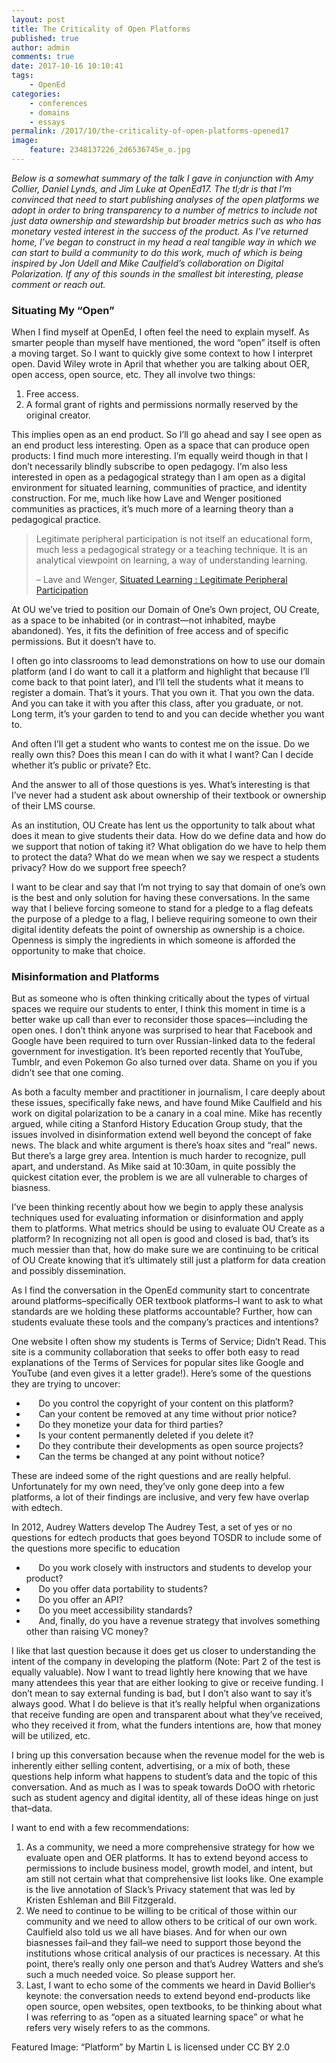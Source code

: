 ```yaml
---
layout: post
title: The Criticality of Open Platforms
published: true
author: admin
comments: true
date: 2017-10-16 10:10:41
tags:
    - OpenEd
categories:
    - conferences
    - domains
    - essays
permalink: /2017/10/the-criticality-of-open-platforms-opened17
image:
    feature: 2348137226_2d6536745e_o.jpg
---
```

_Below is a somewhat summary of the talk I gave in conjunction with Amy Collier, Daniel Lynds, and Jim Luke at OpenEd17. The tl;dr is that I&#8217;m convinced that need to start publishing analyses of the open platforms we adopt in order to bring transparency to a number of metrics to include not just data ownership and stewardship but broader metrics such as who has monetary vested interest in the success of the product. As I&#8217;ve returned home, I&#8217;ve began to construct in my head a real tangible way in which we can start to build a community to do this work, much of which is being inspired by Jon Udell and Mike Caulfield&#8217;s collaboration on Digital Polarization. If any of this sounds in the smallest bit interesting, please comment or reach out._

### Situating My &#8220;Open&#8221;

When I find myself at OpenEd, I often feel the need to explain myself. As smarter people than myself have mentioned, the word &#8220;open&#8221; itself is often a moving target. So I want to quickly give some context to how I interpret open. David Wiley wrote in April that whether you are talking about OER, open access, open source, etc. They all involve two things:

  1. Free access. 
  2. A formal grant of rights and permissions normally reserved by the original creator.

This implies open as an end product. So I&#8217;ll go ahead and say I see open as an end product less interesting. Open as a space that can produce open products: I find much more interesting. I&#8217;m equally weird though in that I don&#8217;t necessarily blindly subscribe to open pedagogy. I&#8217;m also less interested in open as a pedagogical strategy than I am open as a digital environment for situated learning, communities of practice, and identity construction. For me, much like how Lave and Wenger positioned communities as practices, it&#8217;s much more of a learning theory than a pedagogical practice.

> Legitimate peripheral participation is not itself an educational form, much less a pedagogical strategy or a teaching technique. It is an analytical viewpoint on learning, a way of understanding learning.
> 
> &#8211; Lave and Wenger, [Situated Learning : Legitimate Peripheral Participation][1]

At OU we&#8217;ve tried to position our Domain of One&#8217;s Own project, OU Create, as a space to be inhabited (or in contrast—not inhabited, maybe abandoned). Yes, it fits the definition of free access and of specific permissions. But it doesn&#8217;t have to. 

I often go into classrooms to lead demonstrations on how to use our domain platform (and I do want to call it a platform and highlight that because I&#8217;ll come back to that point later), and I&#8217;ll tell the students what it means to register a domain. That&#8217;s it yours. That you own it. That you own the data. And you can take it with you after this class, after you graduate, or not. Long term, it&#8217;s your garden to tend to and you can decide whether you want to.

And often I&#8217;ll get a student who wants to contest me on the issue. Do we really own this? Does this mean I can do with it what I want? Can I decide whether it&#8217;s public or private? Etc.

And the answer to all of those questions is yes. What&#8217;s interesting is that I&#8217;ve never had a student ask about ownership of their textbook or ownership of their LMS course.

As an institution, OU Create has lent us the opportunity to talk about what does it mean to give students their data. How do we define data and how do we support that notion of taking it? What obligation do we have to help them to protect the data? What do we mean when we say we respect a students privacy? How do we support free speech?

I want to be clear and say that I&#8217;m not trying to say that domain of one&#8217;s own is the best and only solution for having these conversations. In the same way that I believe forcing someone to stand for a pledge to a flag defeats the purpose of a pledge to a flag, I believe requiring someone to own their digital identity defeats the point of ownership as ownership is a choice. Openness is simply the ingredients in which someone is afforded the opportunity to make that choice.

### Misinformation and Platforms

But as someone who is often thinking critically about the types of virtual spaces we require our students to enter, I think this moment in time is a better wake up call than ever to reconsider those spaces—including the open ones. I don&#8217;t think anyone was surprised to hear that Facebook and Google have been required to turn over Russian-linked data to the federal government for investigation. It&#8217;s been reported recently that YouTube, Tumblr, and even Pokemon Go also turned over data. Shame on you if you didn&#8217;t see that one coming.

As both a faculty member and practitioner in journalism, I care deeply about these issues, specifically fake news, and have found Mike Caulfield and his work on digital polarization to be a canary in a coal mine. Mike has recently argued, while citing a Stanford History Education Group study, that the issues involved in disinformation extend well beyond the concept of fake news. The black and white argument is there&#8217;s hoax sites and &#8220;real&#8221; news. But there&#8217;s a large grey area. Intention is much harder to recognize, pull apart, and understand. As Mike said at 10:30am, in quite possibly the quickest citation ever, the problem is we are all vulnerable to charges of biasness.

I&#8217;ve been thinking recently about how we begin to apply these analysis techniques used for evaluating information or disinformation and apply them to platforms. What metrics should be using to evaluate OU Create as a platform? In recognizing not all open is good and closed is bad, that&#8217;s its much messier than that, how do make sure we are continuing to be critical of OU Create knowing that it&#8217;s ultimately still just a platform for data creation and possibly dissemination.

As I find the conversation in the OpenEd community start to concentrate around platforms&#8211;specifically OER textbook platforms&#8211;I want to ask to what standards are we holding these platforms accountable? Further, how can students evaluate these tools and the company&#8217;s practices and intentions?

One website I often show my students is Terms of Service; Didn&#8217;t Read. This site is a community collaboration that seeks to offer both easy to read explanations of the Terms of Services for popular sites like Google and YouTube (and even gives it a letter grade!). Here&#8217;s some of the questions they are trying to uncover:

  *  &nbsp;&nbsp;&nbsp;&nbsp;&nbsp;Do you control the copyright of your content on this platform?
  *  &nbsp;&nbsp;&nbsp;&nbsp;&nbsp;Can your content be removed at any time without prior notice?
  *  &nbsp;&nbsp;&nbsp;&nbsp;&nbsp;Do they monetize your data for third parties?
  *  &nbsp;&nbsp;&nbsp;&nbsp;&nbsp;Is your content permanently deleted if you delete it?
  *  &nbsp;&nbsp;&nbsp;&nbsp;&nbsp;Do they contribute their developments as open source projects?
  *  &nbsp;&nbsp;&nbsp;&nbsp;&nbsp;Can the terms be changed at any point without notice?

These are indeed some of the right questions and are really helpful. Unfortunately for my own need, they&#8217;ve only gone deep into a few platforms, a lot of their findings are inclusive, and very few have overlap with edtech.

In 2012, Audrey Watters develop The Audrey Test, a set of yes or no questions for edtech products that goes beyond TOSDR to include some of the questions more specific to education

  *  &nbsp;&nbsp;&nbsp;&nbsp;&nbsp;Do you work closely with instructors and students to develop your product?
  *  &nbsp;&nbsp;&nbsp;&nbsp;&nbsp;Do you offer data portability to students?
  *  &nbsp;&nbsp;&nbsp;&nbsp;&nbsp;Do you offer an API?
  *  &nbsp;&nbsp;&nbsp;&nbsp;&nbsp;Do you meet accessibility standards?
  *  &nbsp;&nbsp;&nbsp;&nbsp;&nbsp;And, finally, do you have a revenue strategy that involves something other than raising VC money?

I like that last question because it does get us closer to understanding the intent of the company in developing the platform (Note: Part 2 of the test is equally valuable). Now I want to tread lightly here knowing that we have many attendees this year that are either looking to give or receive funding. I don&#8217;t mean to say external funding is bad, but I don&#8217;t also want to say it&#8217;s always good. What I do believe is that it&#8217;s really helpful when organizations that receive funding are open and transparent about what they&#8217;ve received, who they received it from, what the funders intentions are, how that money will be utilized, etc.

I bring up this conversation because when the revenue model for the web is inherently either selling content, advertising, or a mix of both, these questions help inform what happens to student&#8217;s data and the topic of this conversation. And as much as I was to speak towards DoOO with rhetoric such as student agency and digital identity, all of these ideas hinge on just that&#8211;data.

I want to end with a few recommendations:

  1. As a community, we need a more comprehensive strategy for how we evaluate open and OER platforms. It has to extend beyond access to permissions to include business model, growth model, and intent, but am still not certain what that comprehensive list looks like. One example is the live annotation of Slack&#8217;s Privacy statement that was led by Kristen Eshleman and Bill Fitzgerald.
  2. We need to continue to be willing to be critical of those within our community and we need to allow others to be critical of our own work. Caulfield also told us we all have biases. And for when our own biasnesses fail&#8211;and they fail&#8211;we need to support those beyond the institutions whose critical analysis of our practices is necessary. At this point, there&#8217;s really only one person and that&#8217;s Audrey Watters and she&#8217;s such a much needed voice. So please support her.
  3. Last, I want to echo some of the comments we heard in David Bollier&#8216;s keynote: the conversation needs to extend beyond end-products like open source, open websites, open textbooks, to be thinking about what I was referring to as &#8220;open as a situated learning space&#8221; or what he refers very wisely refers&nbsp;to as the commons.

Featured Image: “Platform”&nbsp;by&nbsp;Martin L&nbsp;is licensed under&nbsp;CC BY 2.0

 [1]: http://www.cambridge.org/us/academic/subjects/psychology/developmental-psychology/situated-learning-legitimate-peripheral-participation?localeText=United+States&locale=en_US&query=&remember_me=on#Hsg7j0drp5Z6qR4S.97